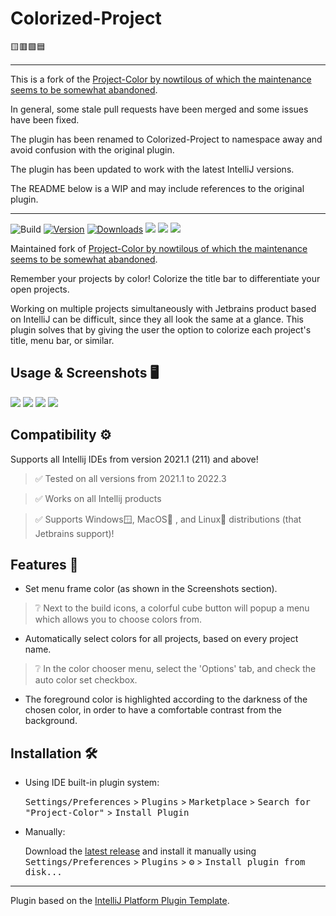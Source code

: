 # Colorized-Project

🟨🟥🟩🟦

---

This is a fork of the [Project-Color by nowtilous of which the maintenance seems to be somewhat abandoned][original].

In general, some stale pull requests have been merged and some issues have been fixed.

The plugin has been renamed to Colorized-Project to namespace away and avoid confusion with the original plugin.

The plugin has been updated to work with the latest IntelliJ versions.

The README below is a WIP and may include references to the original plugin.

---

![Build](https://github.com/nowtilous/Project-Color/workflows/Build/badge.svg)
[![Version](https://img.shields.io/jetbrains/plugin/v/19463.svg)](https://plugins.jetbrains.com/plugin/19463)
[![Downloads](https://img.shields.io/jetbrains/plugin/d/19463.svg)](https://plugins.jetbrains.com/plugin/19463)
![](https://img.shields.io/github/issues-closed/nowtilous/Project-Color)
![](https://img.shields.io/github/issues/nowtilous/Project-Color)
![](https://img.shields.io/jetbrains/plugin/r/rating/19463)

<!-- Plugin description -->
Maintained fork of [Project-Color by nowtilous of which the maintenance seems to be somewhat abandoned](https://github.com/nowtilous/Project-Color/issues/).

Remember your projects by color! Colorize the title bar to differentiate your open projects.

Working on multiple projects simultaneously with Jetbrains product based on IntelliJ can be difficult, since they all look the same at a glance. This plugin solves that by giving the user the option to colorize each project's title, menu bar, or similar. 
<!-- Plugin description end -->

## Usage & Screenshots 🖥️

![](/screenshots/usage.gif)
![](/screenshots/desktop_multiple_projects.png)
![](/screenshots/color_picker_menu.png)
![](/screenshots/taskbar_view.png)

## Compatibility ⚙️

Supports all Intellij IDEs from version 2021.1 (211) and above!
> ✅ Tested on all versions from 2021.1 to 2022.3

> ✅ Works on all Intellij products

> ✅ Supports Windows🪟, MacOS🍎 , and Linux🐧 distributions (that Jetbrains support)!

## Features 💪

  - Set menu frame color (as shown in the Screenshots section).
  > ❔ Next to the build icons, a colorful cube button will popup a menu which allows you to choose colors from.
  - Automatically select colors for all projects, based on every project name.
  > ❔ In the color chooser menu, select the 'Options' tab, and check the auto color set checkbox.

  - The foreground color is highlighted according to the darkness of the chosen color, in order to have a comfortable contrast from the background.

## Installation 🛠️

- Using IDE built-in plugin system:

  <kbd>Settings/Preferences</kbd> > <kbd>Plugins</kbd> > <kbd>Marketplace</kbd> > <kbd>Search for "Project-Color"</kbd> >
  <kbd>Install Plugin</kbd>

- Manually:

  Download the [latest release](https://github.com/nowtilous/Project-Color/releases/latest) and install it manually using
  <kbd>Settings/Preferences</kbd> > <kbd>Plugins</kbd> > <kbd>⚙️</kbd> > <kbd>Install plugin from disk...</kbd>


---
Plugin based on the [IntelliJ Platform Plugin Template][template].

[template]: https://github.com/JetBrains/intellij-platform-plugin-template
[original]: https://github.com/nowtilous/Project-Color/issues/

